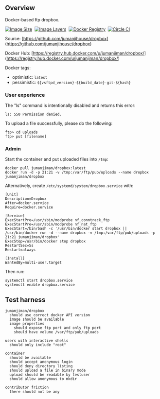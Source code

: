 ## Overview

Docker-based ftp dropbox.

[![Image Size](https://img.shields.io/imagelayers/image-size/jumanjiman/dropbox/latest.svg)](https://imagelayers.io/?images=jumanjiman/dropbox:latest 'View image size and layers')&nbsp;
[![Image Layers](https://img.shields.io/imagelayers/layers/jumanjiman/dropbox/latest.svg)](https://imagelayers.io/?images=jumanjiman/dropbox:latest)&nbsp;
[![Docker Registry](https://img.shields.io/docker/pulls/jumanjiman/dropbox.svg)](https://registry.hub.docker.com/u/jumanjiman/dropbox 'Docker Hub')&nbsp;
[![Circle CI](https://circleci.com/gh/jumanjihouse/dropbox.png?circle-token=601e7931628cb4cd1cd524db581322d89204370f)](https://circleci.com/gh/jumanjihouse/dropbox/tree/master 'View CI builds')

Source: [https://github.com/jumanjihouse/dropbox]
(https://github.com/jumanjihouse/dropbox)

Docker Hub: [https://registry.hub.docker.com/u/jumanjiman/dropbox/]
(https://registry.hub.docker.com/u/jumanjiman/dropbox/)

Docker tags:

* optimistic: `latest`
* pessimistic: `${vsftpd_version}-${build_date}-git-${hash}`


### User experience

The "ls" command is intentionally disabled and returns this error:

    ls: 550 Permission denied.

To upload a file successfully, please do the following:

    ftp> cd uploads
    ftp> put [filename]


### Admin

Start the container and put uploaded files into `/tmp`:

    docker pull jumanjiman/dropbox:latest
    docker run -d -p 21:21 -v /tmp:/var/ftp/pub/uploads --name dropbox jumanjiman/dropbox

Alternatively, create `/etc/systemd/system/dropbox.service` with:

    [Unit]
    Description=Dropbox
    After=docker.service
    Require=docker.service

    [Service]
    ExecStartPre=/usr/sbin/modprobe nf_conntrack_ftp
    ExecStartPre=/usr/sbin/modprobe nf_nat_ftp
    ExecStart=/bin/bash -c '/usr/bin/docker start dropbox || /usr/bin/docker run -d --name dropbox -v /tmp:/var/ftp/pub/uploads -p 21:21 jumanjiman/dropbox'
    ExecStop=/usr/bin/docker stop dropbox
    RestartSec=5s
    Restart=always

    [Install]
    WantedBy=multi-user.target

Then run:

    systemctl start dropbox.service
    systemctl enable dropbox.service


Test harness
------------

    jumanjiman/dropbox
      should use correct docker API version
      image should be available
      image properties
        should expose ftp port and only ftp port
        should have volume /var/ftp/pub/uploads

    users with interactive shells
      should only include "root"

    container
      should be available
      should accept anonymous login
      should deny directory listing
      should upload a file in binary mode
      upload should be readable by testuser
      should allow anonymous to mkdir

    contributor friction
      there should not be any
